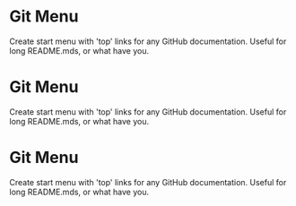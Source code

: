 # Git Menu #

Create start menu with 'top' links for any GitHub documentation. Useful for long README.mds, or what have you.

# Git Menu #

Create start menu with 'top' links for any GitHub documentation. Useful for long README.mds, or what have you.

# Git Menu #

Create start menu with 'top' links for any GitHub documentation. Useful for long README.mds, or what have you.


